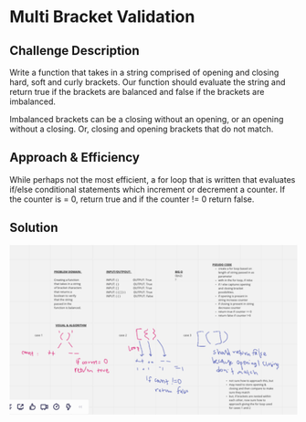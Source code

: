 # Multi Bracket Validation

## Challenge Description
Write a function that takes in a string comprised of opening and closing hard, soft and curly brackets.  Our function should evaluate the string and return true if the brackets are balanced and false if the brackets are imbalanced.  

Imbalanced brackets can be a closing without an opening, or an opening without a closing. Or, closing and opening brackets that do not match.

## Approach & Efficiency
While perhaps not the most efficient, a for loop that is written that evaluates if/else conditional statements which increment or decrement a counter.  If the counter is = 0, return true and if the counter != 0 return false. 

## Solution

![Whiteboard](codechallenge13.png)